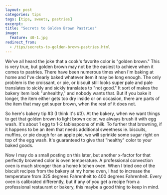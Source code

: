 ```yaml
---
layout: post
categories: tips
tags: [tips, sweets, pastries]
excerpt: 
title: "Secrets to Golden Brown Pastries"
image:
  feature: 40-1.jpg
redirect_from: 
  - /tips/secrets-to-golden-brown-pastries.html
---
```


We've all heard the joke that a cook's favorite color is "golden brown."  This is very true, but golden brown may not be the easiest to achieve when it comes to pastries. There have been numerous times when I'm baking at home and I've clearly baked whatever item it may be long enough.  The only problem is the croissant, or pie, or biscuit still looks super pale and pale translates to sickly and sickly translates to "not good."  It sort of makes the bakery item look "unhealthy," and nobody wants that.  But if you bake it longer, the item either gets too dry inside or on occasion, there are parts of the item that may get super brown, when the rest of it does not.   

So here's bakery tip #3 (I think it's #3).  At the bakery, when we want things to get that golden brown to light brown color, we always brush it with egg wash.  It's about 1 egg to 1-2 tablespoons of milk.  To further that browning, if it happens to be an item that needs additional sweetness ie. biscuits, muffins, or pie dough for an apple pie, we will sprinkle some sugar right on top of the egg wash. It's guaranteed to give that "healthy" color to your baked goods.  

Now I may do a small posting on this later, but another x-factor for that perfectly browned color is oven temperature.  A professional convection oven is much stronger than a home kitchen oven.  When I tried one of the biscuit recipes from the bakery at my home oven, I had to increase the temperature from 325 degrees Fahrenheit to 400 degrees Fahrenheit.  Every oven is calibrated differently, but if any of you get a recipe from a professional restaurant or bakery, this maybe a good thing to keep in mind.